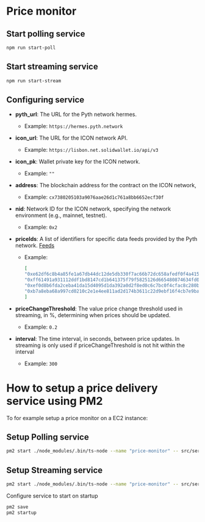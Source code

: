 # Price monitor

## Start polling service
``` bash
npm run start-poll
```

## Start streaming service
``` bash
npm run start-stream
```
## Configuring service

- **pyth_url**: The URL for the Pyth network hermes.
  - Example: `https://hermes.pyth.network`

- **icon_url**: The URL for the ICON network API.
  - Example: `https://lisbon.net.solidwallet.io/api/v3`

- **icon_pk**: Wallet private key for the ICON network.
  - Example: `""`

- **address**: The blockchain address for the contract on the ICON network,
  - Example: `cx7380205103a9076aae26d1c761a8bb6652ecf30f`

- **nid**: Network ID for the ICON network, specifying the network environment (e.g., mainnet, testnet).
  - Example: `0x2`

- **priceIds**: A list of identifiers for specific data feeds provided by the Pyth network. [Feeds](https://pyth.network/price-feeds)
  - Example:
    ``` json
    [
    "0xe62df6c8b4a85fe1a67db44dc12de5db330f7ac66b72dc658afedf0f4a415b43"
    "0xff61491a931112ddf1bd8147cd1b641375f79f5825126d665480874634fd0ace"
    "0xef0d8b6fda2ceba41da15d4095d1da392a0d2f8ed0c6c7bc0f4cfac8c280b56d"
    "0xb7a8eba68a997cd0210c2e1e4ee811ad2d174b3611c22d9ebf16f4cb7e9ba850"
    ]
    ```
- **priceChangeThreshold**: The value price change threshold used in streaming, in %, determining when prices should be updated.
  - Example: `0.2`

- **interval**: The time interval, in seconds, between price updates. In streaming is only used if priceChangeThreshold is not hit within the interval
  - Example: `300`

# How to setup a price delivery service using PM2
To for example setup a price monitor on  a EC2 instance:

## Setup Polling service
``` bash
pm2 start ./node_modules/.bin/ts-node --name "price-monitor" -- src/servicePoll.ts
```
## Setup Streaming service
``` bash
pm2 start ./node_modules/.bin/ts-node --name "price-monitor" -- src/serviceStreaming.ts
```

Configure service to start on startup
``` bash
pm2 save
pm2 startup
```
